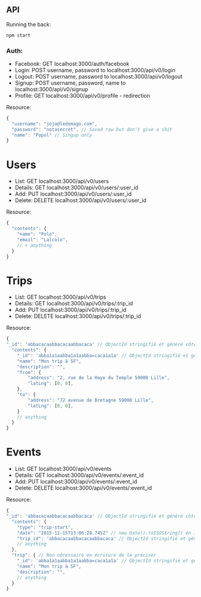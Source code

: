 ## API


Running the back:

```sh
npm start
```

### Auth:
- Facebook: GET localhost:3000/auth/facebook
- Login: POST username, password to localhost:3000/api/v0/login
- Logout: POST username, password to localhost:3000/api/v0/logout
- Signup: POST username, password, name to localhost:3000/api/v0/signup
- Profile: GET localhost:3000/api/v0/profile - redirection


Resource:
```js
{
  "username": "jojo@ledemago.com",
  "password": "notasecret", // Saved raw but don't give a shit
  "name": "Popol" // Singup only
}
```

# Users
- List: GET localhost:3000/api/v0/users
- Details: GET localhost:3000/api/v0/users/:user_id
- Add: PUT localhost:3000/api/v0/users/:user_id
- Delete: DELETE localhost:3000/api/v0/users/:user_id

Resource:
```js
{
  "contents": {
    "name": "Polo",
    "email": "Lalcolo",
    // + anything
  }
}
```

# Trips
- List: GET localhost:3000/api/v0/trips
- Details: GET localhost:3000/api/v0/trips/:trip_id
- Add: PUT localhost:3000/api/v0/trips/:trip_id
- Delete: DELETE localhost:3000/api/v0/trips/:trip_id

Resource:
```js
{
"_id": 'abbacacaabbacacaabbacaca' // ObjectId stringifié et généré côté client
  "contents": {
    "_id": 'abba1a1aabba1a1aabba=caca1a1a' // ObjectId stringifié et généré côté client
    "name": "Mon trip à SF",
    "description": "",
    "from": {
        "address": "2, rue de la Haye du Temple 59000 Lille",
        "latLng": [0, 0],
    },
    "to": {
        "address": "72 avenue de Bretagne 59000 Lille",
        "latLng": [0, 0],
    }
    // anything
  }
}
```

# Events
- List: GET localhost:3000/api/v0/events
- Details: GET localhost:3000/api/v0/events/:event_id
- Add: PUT localhost:3000/api/v0/events/:event_id
- Delete: DELETE localhost:3000/api/v0/events/:event_id

Resource:
```js
{
"_id": 'abbacacaabbacacaabbacaca' // ObjectId stringifié et généré côté client
  "contents": {
    "type": "trip-start",
    "date": "2015-11-15T13:06:28.745Z" // new Date().toISOString() en JS
    "trip_id": 'abbacacaabbacacaabbacaca' // ObjectId stringifié et généré côté client
    // anything
  },
  "trip": { // Non nécessaire en écriture de le préciser
    "_id": 'abba1a1aabba1a1aabba=caca1a1a' // ObjectId stringifié et généré côté client
    "name": "Mon trip à SF",
    "description": "",
    // anything
  }
}
```
